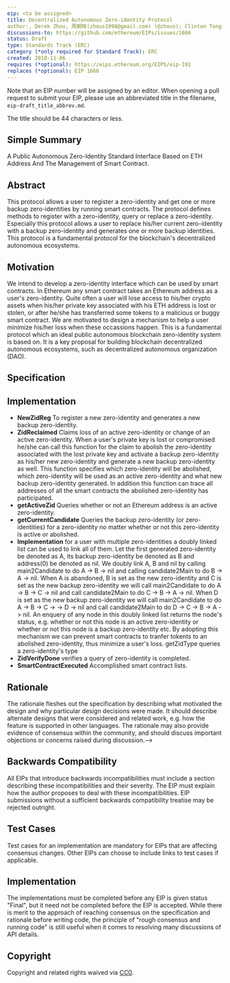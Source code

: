 ```yaml
---
eip: <to be assigned>
title: Decentralized Autonomous Zero-identity Protocol
author:, Derek Zhou, 周朝晖(zhous1998@gmail.com) (@zhous); Clinton Tong(21239506@qq.com); Yuefei Tan(whtyfhas@gmail.com)</a>; 
discussions-to: https://github.com/ethereum/EIPs/issues/1666
status: Draft
type: Standards Track (ERC)
category (*only required for Standard Track): ERC
created: 2018-11-06
requires (*optional): https://eips.ethereum.org/EIPS/eip-191
replaces (*optional): EIP 1666
---
```


<!--You can leave these HTML comments in your merged EIP and delete the visible duplicate text guides, they will not appear and may be helpful to refer to if you edit it again. This is the suggested template for new EIPs. Note that an EIP number will be assigned by an editor. When opening a pull request to submit your EIP, please use an abbreviated title in the filename, `eip-draft_title_abbrev.md`. The title should be 44 characters or less.-->
Note that an EIP number will be assigned by an editor. When opening a pull request to submit your EIP, please use an abbreviated title in the filename, `eip-draft_title_abbrev.md`.

The title should be 44 characters or less.

## Simple Summary
A Public Autonomous Zero-Identity Standard Interface Based on ETH Address And The Management of Smart Contract.

## Abstract
This protocol allows a user to register a zero-identity and get one or more backup zero-identities by running smart contracts. The protocol defines methods to register with a zero-identity, query or replace a zero-identity. Especially this protocol allows a user to replace his/her current zero-identity with a backup zero-identity and generates one or more backup identities. This protocol is a fundamental protocol for the blockchain's decentralized autonomous ecosystems.

## Motivation
We intend to develop a zero-identity interface which can be used by smart contracts. In Ethereum any smart contract takes an Ethereum address as a user's zero-identity. Quite often a user will lose access to his/her crypto assets when his/her private key associated with his ETH address is lost or stolen, or after he/she has transferred some tokens to a malicious or buggy smart contract. We are motivated to design a mechanism to help a user minimize his/her loss when these occassions happen.
This is a fundamental protocol which an ideal public autonomous blockchain zero-identity system is based on. It is a key proposal for building blockchain decentralized autonomous ecosystems, such as decentralized autonomous organization (DAO).

## Specification


## Implementation
* **NewZidReg** To register a new zero-identity and generates a new backup zero-identity.
* **ZidReclaimed** Claims loss of an active zero-identity or change of an active zero-identity. When a user's private key is lost or compromised he/she can call this function for the claim to abolish the zero-identity associated with the lost private key and activate a backup zero-identity as his/her new zero-identity and generate a new backup zero-identity as well. This function specifies which zero-identity will be abolished, which zero-identity will be used as an active zero-identity and what new backup zero-identity generated. In addition this function can trace all addresses of all the smart contracts the abolished zero-identity has participated.   
* **getActiveZid** Queries whether or not an Ethereum address is an active zero-identity.
* **getCurrentCandidate** Queries the backup zero-identity (or zero-identities) for a zero-identity no matter whether or not this zero-identity is active or abolished. 
* **Implementation** for a user with multiple zero-identities a doubly linked list can be used to link all of them. Let the first generated zero-identity be denoted as A, its backup zero-identity be denoted as B and address(0) be denoted as nil. We doubly link A, B and nil by calling main2Candidate to do A -> B -> nil and calling candidate2Main to do B -> A -> nil. When A is abandoned, B is set as the new zero-identity and C is set as the new backup zero-identity we  will call main2Candidate to do A -> B -> C -> nil and call candidate2Main to do C -> B -> A -> nil. When D is set as the new backup zero-identity we will call main2Candidate to do A -> B -> C -> -> D -> nil and call candidate2Main to do D -> C -> B -> A -> nil. An enquery of any node in this doubly linked list returns the node's status, e.g. whether or not this node is an active zero-identity or whether or not this node is a backup zero-identity etc. By adopting this mechanism we can prevent smart contracts to tranfer tokents to an abolished zero-identity, thus minimize a user's loss.
getZidType queries a zero-identity's type
* **ZidVerifyDone** verifies a query of zero-identity is completed.
* **SmartContractExecuted** Accomplished smart contract lists.

## Rationale
<!--The rationale fleshes out the specification by describing what motivated the design and why particular design decisions were made. It should describe alternate designs that were considered and related work, e.g. how the feature is supported in other languages. The rationale may also provide evidence of consensus within the community, and should discuss important objections or concerns raised during discussion.-->
The rationale fleshes out the specification by describing what motivated the design and why particular design decisions were made. It should describe alternate designs that were considered and related work, e.g. how the feature is supported in other languages. The rationale may also provide evidence of consensus within the community, and should discuss important objections or concerns raised during discussion.-->

## Backwards Compatibility
<!--All EIPs that introduce backwards incompatibilities must include a section describing these incompatibilities and their severity. The EIP must explain how the author proposes to deal with these incompatibilities. EIP submissions without a sufficient backwards compatibility treatise may be rejected outright.-->
All EIPs that introduce backwards incompatibilities must include a section describing these incompatibilities and their severity. The EIP must explain how the author proposes to deal with these incompatibilities. EIP submissions without a sufficient backwards compatibility treatise may be rejected outright.

## Test Cases
<!--Test cases for an implementation are mandatory for EIPs that are affecting consensus changes. Other EIPs can choose to include links to test cases if applicable.-->
Test cases for an implementation are mandatory for EIPs that are affecting consensus changes. Other EIPs can choose to include links to test cases if applicable.

## Implementation
<!--The implementations must be completed before any EIP is given status "Final", but it need not be completed before the EIP is accepted. While there is merit to the approach of reaching consensus on the specification and rationale before writing code, the principle of "rough consensus and running code" is still useful when it comes to resolving many discussions of API details.-->
The implementations must be completed before any EIP is given status "Final", but it need not be completed before the EIP is accepted. While there is merit to the approach of reaching consensus on the specification and rationale before writing code, the principle of "rough consensus and running code" is still useful when it comes to resolving many discussions of API details.

## Copyright
Copyright and related rights waived via [CC0](https://creativecommons.org/publicdomain/zero/1.0/).
